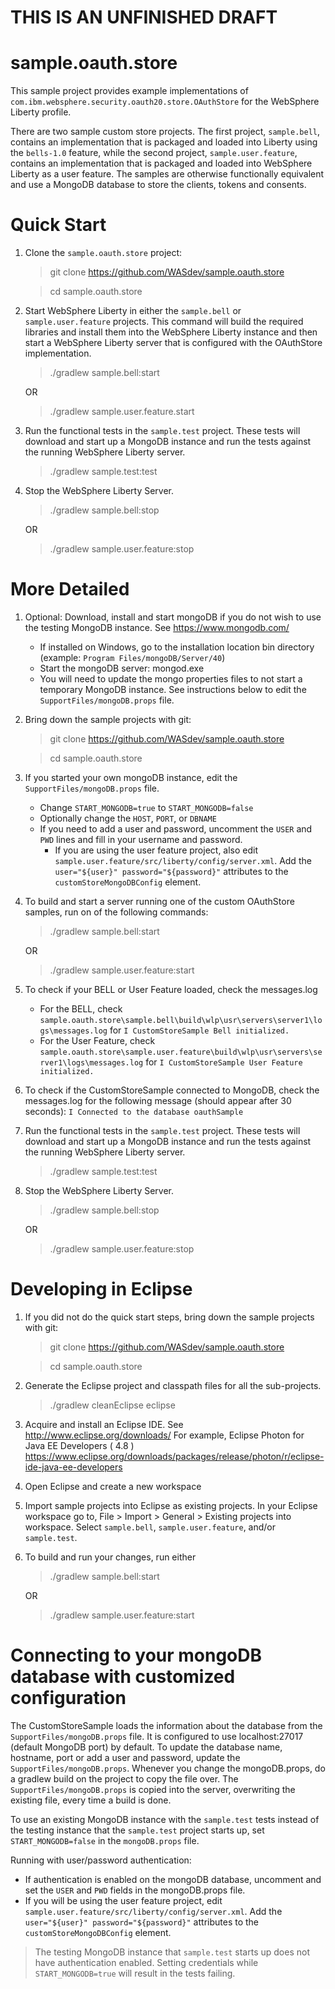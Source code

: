 
THIS IS AN UNFINISHED DRAFT
==========================

sample.oauth.store
=======================

This sample project provides example implementations of `com.ibm.websphere.security.oauth20.store.OAuthStore` for the WebSphere Liberty profile.

There are two sample custom store projects. The first project, `sample.bell`, contains an implementation that is packaged and loaded into Liberty using the `bells-1.0` feature, while the second project, `sample.user.feature`, contains an implementation that is packaged and loaded into WebSphere Liberty as a user feature. The samples are otherwise functionally equivalent and use a MongoDB database to store the clients, tokens and consents. 

Quick Start
===========
1. Clone the `sample.oauth.store` project:
   > git clone https://github.com/WASdev/sample.oauth.store
   
   > cd sample.oauth.store

1. Start WebSphere Liberty in either the `sample.bell` or `sample.user.feature` projects. This command will build the required libraries and install them into the WebSphere Liberty instance and then start a WebSphere Liberty server that is configured with the OAuthStore implementation.
   > ./gradlew sample.bell:start
   
   OR
   
   > ./gradlew sample.user.feature.start

1. Run the functional tests in the `sample.test` project. These tests will download and start up a MongoDB instance and run the tests against the running WebSphere Liberty server.
   > ./gradlew sample.test:test

1. Stop the WebSphere Liberty Server.
   > ./gradlew sample.bell:stop
   
   OR
   
   > ./gradlew sample.user.feature:stop

More Detailed
=============
1. Optional: Download, install and start mongoDB if you do not wish to use the testing MongoDB instance. See https://www.mongodb.com/
   - If installed on Windows, go to the installation location bin directory (example: `Program Files/mongoDB/Server/40`)
   - Start the mongoDB server: mongod.exe
   - You will need to update the mongo properties files to not start a temporary MongoDB instance. See instructions below to edit the `SupportFiles/mongoDB.props` file.

1. Bring down the sample projects with git: 
   > git clone https://github.com/WASdev/sample.oauth.store
   
   > cd sample.oauth.store
   
1. If you started your own mongoDB instance, edit the `SupportFiles/mongoDB.props` file.
   - Change `START_MONGODB=true` to `START_MONGODB=false`
   - Optionally change the `HOST`, `PORT`, or `DBNAME`
   - If you need to add a user and password, uncomment the `USER` and `PWD` lines and fill in your username and password.
      - If you are using the user feature project, also edit `sample.user.feature/src/liberty/config/server.xml`. Add the `user="${user}" password="${password}"` attributes to the `customStoreMongoDBConfig` element.

1. To build and start a server running one of the custom OAuthStore samples, run on of the following commands:

    > ./gradlew sample.bell:start

    OR

    > ./gradlew sample.user.feature:start
   
1. To check if your BELL or User Feature loaded, check the messages.log
   - For the BELL, check `sample.oauth.store\sample.bell\build\wlp\usr\servers\server1\logs\messages.log` for `I CustomStoreSample Bell initialized.`
   - For the User Feature, check `sample.oauth.store\sample.user.feature\build\wlp\usr\servers\server1\logs\messages.log` for `I CustomStoreSample User Feature initialized.`
   
1. To check if the CustomStoreSample connected to MongoDB, check the messages.log for the following message (should appear after 30 seconds): `I Connected to the database oauthSample`

1. Run the functional tests in the `sample.test` project. These tests will download and start up a MongoDB instance and run the tests against the running WebSphere Liberty server.
   > ./gradlew sample.test:test

1. Stop the WebSphere Liberty Server.
   > ./gradlew sample.bell:stop
   
   OR
   
   > ./gradlew sample.user.feature:stop

Developing in Eclipse
=====================
1. If you did not do the quick start steps, bring down the sample projects with git: 
   > git clone https://github.com/WASdev/sample.oauth.store
   
   > cd sample.oauth.store

1. Generate the Eclipse project and classpath files for all the sub-projects.
   > ./gradlew cleanEclipse eclipse

1. Acquire and install an Eclipse IDE. See http://www.eclipse.org/downloads/ For example,  Eclipse Photon for Java EE Developers ( 4.8 ) https://www.eclipse.org/downloads/packages/release/photon/r/eclipse-ide-java-ee-developers

1. Open Eclipse and create a new workspace

1. Import sample projects into Eclipse as existing projects. In your Eclipse workspace go to, File > Import > General > Existing projects into workspace. Select `sample.bell`, `sample.user.feature`, and/or `sample.test`.

1. To build and run your changes, run either
   > ./gradlew sample.bell:start

    OR

   > ./gradlew sample.user.feature:start


Connecting to your mongoDB database with customized configuration
=================================================================
The CustomStoreSample loads the information about the database from the `SupportFiles/mongoDB.props` file. It is configured to use localhost:27017 (default MongoDB port) by default. To update the database name, hostname, port or add a user and password, update the  `SupportFiles/mongoDB.props`. Whenever you change the mongoDB.props, do a gradlew build on the project to copy the file over. The `SupportFiles/mongoDB.props` is copied into the server, overwriting the existing file, every time a build is done.

To use an existing MongoDB instance with the `sample.test` tests instead of the testing instance that the `sample.test` project starts up, set `START_MONGODB=false` in the `mongoDB.props` file.

Running with user/password authentication:
   - If authentication is enabled on the mongoDB database, uncomment and set the `USER` and `PWD` fields in the mongoDB.props file.
   - If you will be using the user feature project, edit `sample.user.feature/src/liberty/config/server.xml`. Add the `user="${user}" password="${password}"` attributes to the `customStoreMongoDBConfig` element.
   > The testing MongoDB instance that `sample.test` starts up does not have authentication enabled. Setting credentials while `START_MONGODB=true` will result in the tests failing.
   
